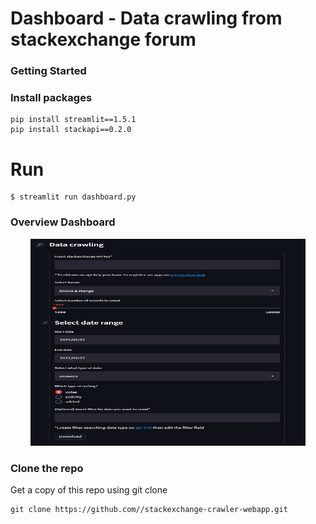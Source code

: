 # Dashboard - Data crawling from stackexchange forum
### Getting Started

### Install packages
```
pip install streamlit==1.5.1
pip install stackapi==0.2.0
```
# Run
```
$ streamlit run dashboard.py
```

### Overview Dashboard
<p align=center>
    <img src="form_app.png" width="440" height="331">
</p>


### Clone the repo
Get a copy of this repo using git clone
```
git clone https://github.com//stackexchange-crawler-webapp.git
```


